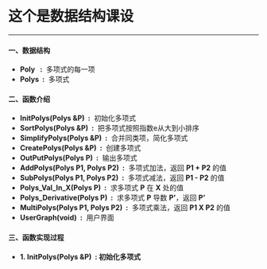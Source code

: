 # 这个是数据结构课设
---

#### 一、数据结构
- **Poly&nbsp;&nbsp;&nbsp;:**&nbsp;&nbsp;多项式的每一项
- **Polys&nbsp;&nbsp;:**&nbsp;&nbsp;多项式

#### 二、函数介绍
- **InitPolys(Polys &P)&nbsp;&nbsp;:**&nbsp;&nbsp;初始化多项式
- **SortPolys(Polys &P)&nbsp;&nbsp;:**&nbsp;&nbsp;把多项式按照指数e从大到小排序
- **SimplifyPolys(Polys &P)&nbsp;&nbsp;:**&nbsp;&nbsp;合并同类项，简化多项式
- **CreatePolys(Polys &P)&nbsp;&nbsp;:**&nbsp;&nbsp;创建多项式
- **OutPutPolys(Polys P)&nbsp;&nbsp;:**&nbsp;&nbsp;输出多项式
- **AddPolys(Polys P1, Polys P2)&nbsp;&nbsp;:**&nbsp;&nbsp;多项式加法，返回&nbsp;**P1 + P2**&nbsp;的值
- **SubPolys(Polys P1, Polys P2)&nbsp;&nbsp;:**&nbsp;&nbsp;多项式减法，返回&nbsp;**P1 - P2**&nbsp;的值
- **Polys_Val_In_X(Polys P)&nbsp;&nbsp;:**&nbsp;&nbsp;求多项式&nbsp;**P**&nbsp;在&nbsp;**X**&nbsp;处的值
- **Polys_Derivative(Polys P)&nbsp;&nbsp;:**&nbsp;&nbsp;求多项式&nbsp;**P**&nbsp;导数&nbsp;**P’**，返回&nbsp;**P’**
- **MultiPolys(Polys P1, Polys P2)&nbsp;&nbsp;:**&nbsp;&nbsp;多项式乘法，返回&nbsp;**P1 X P2**&nbsp;的值
- **UserGraph(void)&nbsp;&nbsp;:**&nbsp;&nbsp;用户界面

#### 三、函数实现过程
- **1.&nbsp;InitPolys(Polys &P)&nbsp;&nbsp;:&nbsp;初始化多项式**<br>
